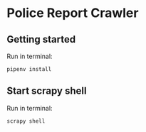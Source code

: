 # Police Report Crawler

## Getting started

Run in terminal:
```
pipenv install
```

## Start scrapy shell

Run in terminal:
```
scrapy shell
```
